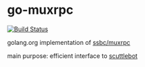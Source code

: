 # go-muxrpc

[![Build Status](https://travis-ci.org/cryptoscope/go-muxrpc.svg?branch=master)](https://travis-ci.org/cryptoscope/go-muxrpc)

golang.org implementation of [ssbc/muxrpc](https://github.com/ssbc/muxrpc)

main purpose: efficient interface to [scuttlebot](https://ssbc.github.io/scuttlebot)

